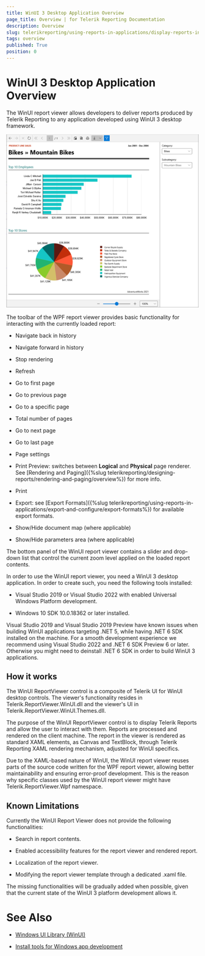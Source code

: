 ```yaml
---
title: WinUI 3 Desktop Application Overview
page_title: Overview | for Telerik Reporting Documentation
description: Overview
slug: telerikreporting/using-reports-in-applications/display-reports-in-applications/winui-3-desktop-application/overview
tags: overview
published: True
position: 0
---
```


# WinUI 3 Desktop Application Overview



The WinUI report viewer allows developers to deliver reports produced by Telerik Reporting to any application developed using WinUI 3 desktop framework.         

  ![winui-report-viewer](images/WinUIReportViewer/winui-report-viewer.png)

The toolbar of the WPF report viewer provides basic functionality for interacting           with the currently loaded report:         

* Navigate back in history

* Navigate forward in history

* Stop rendering

* Refresh

* Go to first page

* Go to previous page

* Go to a specific page

* Total number of pages

* Go to next page

* Go to last page

* Page settings

* Print Preview: switches between __Logical__  and __Physical__  page renderer. See [Rendering and Paging]({%slug telerikreporting/designing-reports/rendering-and-paging/overview%}) for more info.             

* Print

* Export: see [Export Formats]({%slug telerikreporting/using-reports-in-applications/export-and-configure/export-formats%}) for available export formats.             

* Show/Hide document map (where applicable)

* Show/Hide parameters area (where applicable)

The bottom panel of the WinUI report viewer contains a slider and drop-down list that control the current zoom level applied on the loaded report contents.         

In order to use the WinUI report viewer, you need a WinUI 3 desktop application. In order to create such, you need the following tools installed:         

* Visual Studio 2019 or Visual Studio 2022 with enabled Universal Windows Platform development.

* Windows 10 SDK 10.0.18362 or later installed.

Visual Studio 2019 and Visual Studio 2019 Preview have known issues when building WinUI applications targeting .NET 5, while having .NET 6 SDK installed on the machine.           For a smooth development experience we recommend using Visual Studio 2022 and .NET 6 SDK Preview 6 or later. Otherwise you might need to deinstall .NET 6 SDK in order to build WinUI 3 applications.         

## How it works

The WinUI ReportViewer control is a composite of Telerik UI for WinUI desktop controls.           The viewer's functionality resides in Telerik.ReportViewer.WinUI.dll and the viewer's UI in Telerik.ReportViewer.WinUI.Themes.dll.         

The purpose of the WinUI ReportViewer control is to display Telerik Reports and allow the user to interact with them.           Reports are processed and rendered on the client machine. The report in the viewer is rendered as standard XAML elements,           as Canvas and TextBlock, through Telerik Reporting XAML rendering mechanism, adjusted for WinUI specifics.         

Due to the XAML-based nature of WinUI, the WinUI report viewer reuses parts of the source code written for the WPF report viewer, allowing better maintainability and ensuring error-proof development.           This is the reason why specific classes used by the WinUI report viewer might have Telerik.ReportViewer.Wpf namespace.         

## Known Limitations

Currently the WinUI Report Viewer does not provide the following functionalities:         

* Search in report contents.

* Enabled accessibility features for the report viewer and rendered report.

* Localization of the report viewer.

* Modifying the report viewer template through a dedicated .xaml file.             

The missing functionalities will be gradually added when possible, given that the current state of the WinUI 3 platform development allows it.

# See Also

 * [Windows UI Library (WinUI)](https://docs.microsoft.com/en-us/windows/apps/winui/)

 * [Install tools for Windows app development](https://docs.microsoft.com/en-us/windows/apps/windows-app-sdk/set-up-your-development-environment#required-workloads-and-components)

